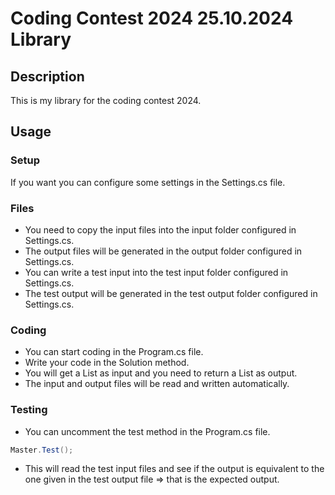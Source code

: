 # Coding Contest 2024 25.10.2024 Library

## Description

This is my library for the coding contest 2024.

## Usage

### Setup

If you want you can configure some settings in the Settings.cs file.

### Files

- You need to copy the input files into the input folder configured in Settings.cs.
- The output files will be generated in the output folder configured in Settings.cs.
- You can write a test input into the test input folder configured in Settings.cs.
- The test output will be generated in the test output folder configured in Settings.cs.

### Coding

- You can start coding in the Program.cs file.
- Write your code in the Solution method.
- You will get a List<string> as input and you need to return a List<string> as output.
- The input and output files will be read and written automatically.

### Testing
- You can uncomment the test method in the Program.cs file.
```csharp
Master.Test();
```
- This will read the test input files and see if the output is equivalent to the one given in the test output file => that is the expected output.
